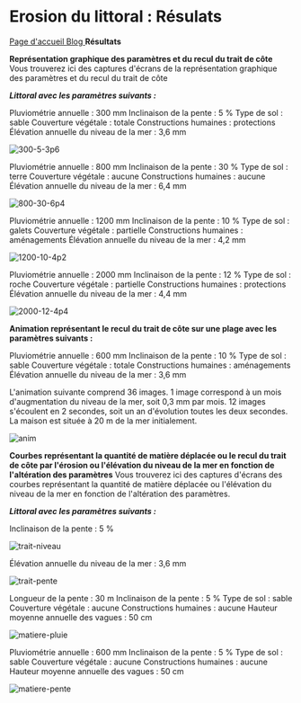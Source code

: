 # Erosion du littoral : Résulats

<a href="https://dynamic-g7-pcgi-23-1b.github.io/erosion-du-littoral/index.html"> Page d'accueil </a> <a href="https://dynamic-g7-pcgi-23-1b.github.io/erosion-du-littoral/blog.html"> Blog </a> **Résultats**

**Représentation graphique des paramètres et du recul du trait de côte**
Vous trouverez ici des captures d'écrans de la représentation graphique des paramètres et du recul du trait de côte


***Littoral avec les paramètres suivants :***

Pluviométrie annuelle : 300 mm
Inclinaison de la pente : 5 %
Type de sol : sable
Couverture végétale : totale
Constructions humaines : protections
Élévation annuelle du niveau de la mer : 3,6 mm

![300-5-3p6](https://raw.githubusercontent.com/DYNAMIC-G7-PCGI-23-1B/erosion-du-littoral/main/images/300-5-3p6.png)



Pluviométrie annuelle : 800 mm
Inclinaison de la pente : 30 %
Type de sol : terre
Couverture végétale : aucune
Constructions humaines : aucune
Élévation annuelle du niveau de la mer : 6,4 mm

![800-30-6p4](https://raw.githubusercontent.com/DYNAMIC-G7-PCGI-23-1B/erosion-du-littoral/main/images/800-30-6p4.png)



Pluviométrie annuelle : 1200 mm
Inclinaison de la pente : 10 %
Type de sol : galets
Couverture végétale : partielle
Constructions humaines : aménagements
Élévation annuelle du niveau de la mer : 4,2 mm

![1200-10-4p2](https://raw.githubusercontent.com/DYNAMIC-G7-PCGI-23-1B/erosion-du-littoral/main/images/1200-10-4p2.png)



Pluviométrie annuelle : 2000 mm
Inclinaison de la pente : 12 %
Type de sol : roche
Couverture végétale : partielle
Constructions humaines : protections
Élévation annuelle du niveau de la mer : 4,4 mm

![2000-12-4p4](https://raw.githubusercontent.com/DYNAMIC-G7-PCGI-23-1B/erosion-du-littoral/main/images/2000-12-4p4.png)

**Animation représentant le recul du trait de côte sur une plage avec les paramètres suivants :**

Pluviométrie annuelle : 600 mm
Inclinaison de la pente : 10 %
Type de sol : sable
Couverture végétale : totale
Constructions humaines : aménagements
Élévation annuelle du niveau de la mer : 3,6 mm

L'animation suivante comprend 36 images.
1 image correspond à un mois d'augmentation du niveau de la mer, soit 0,3 mm par mois.
12 images s'écoulent en 2 secondes, soit un an d'évolution toutes les deux secondes.
La maison est située à 20 m de la mer initialement.

![anim](https://raw.githubusercontent.com/DYNAMIC-G7-PCGI-23-1B/erosion-du-littoral/main/images/anim.gif)

**Courbes représentant la quantité de matière déplacée ou le recul du trait de côte par l'érosion ou l'élévation du niveau de la mer en fonction de l'altération des paramètres**
Vous trouverez ici des captures d'écrans des courbes représentant la quantité de matière déplacée ou l'élévation du niveau de la mer en fonction de l'altération des paramètres.


***Littoral avec les paramètres suivants :***

Inclinaison de la pente : 5 %

![trait-niveau](https://raw.githubusercontent.com/DYNAMIC-G7-PCGI-23-1B/erosion-du-littoral/main/images/trait-niveau.png)



Élévation annuelle du niveau de la mer : 3,6 mm

![trait-pente](https://raw.githubusercontent.com/DYNAMIC-G7-PCGI-23-1B/erosion-du-littoral/main/images/trait-pente.png)



Longueur de la pente : 30 m
Inclinaison de la pente : 5 %
Type de sol : sable
Couverture végétale : aucune
Constructions humaines : aucune
Hauteur moyenne annuelle des vagues : 50 cm

![matiere-pluie](https://raw.githubusercontent.com/DYNAMIC-G7-PCGI-23-1B/erosion-du-littoral/main/images/matiere-pluie.png)



Pluviométrie annuelle : 600 mm
Inclinaison de la pente : 5 %
Type de sol : sable
Couverture végétale : aucune
Constructions humaines : aucune
Hauteur moyenne annuelle des vagues : 50 cm

![matiere-pente](https://raw.githubusercontent.com/DYNAMIC-G7-PCGI-23-1B/erosion-du-littoral/main/images/matiere-pente.png)
